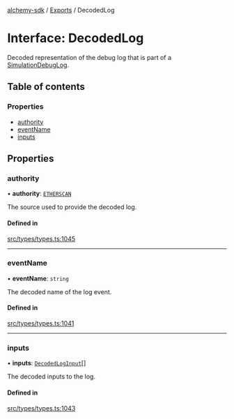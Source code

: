 [alchemy-sdk](../README.md) / [Exports](../modules.md) / DecodedLog

# Interface: DecodedLog

Decoded representation of the debug log that is part of a
[SimulationDebugLog](SimulationDebugLog.md).

## Table of contents

### Properties

- [authority](DecodedLog.md#authority)
- [eventName](DecodedLog.md#eventname)
- [inputs](DecodedLog.md#inputs)

## Properties

### authority

• **authority**: [`ETHERSCAN`](../enums/DecodingAuthority.md#etherscan)

The source used to provide the decoded log.

#### Defined in

[src/types/types.ts:1045](https://github.com/alchemyplatform/alchemy-sdk-js/blob/873c9882/src/types/types.ts#L1045)

___

### eventName

• **eventName**: `string`

The decoded name of the log event.

#### Defined in

[src/types/types.ts:1041](https://github.com/alchemyplatform/alchemy-sdk-js/blob/873c9882/src/types/types.ts#L1041)

___

### inputs

• **inputs**: [`DecodedLogInput`](DecodedLogInput.md)[]

The decoded inputs to the log.

#### Defined in

[src/types/types.ts:1043](https://github.com/alchemyplatform/alchemy-sdk-js/blob/873c9882/src/types/types.ts#L1043)
